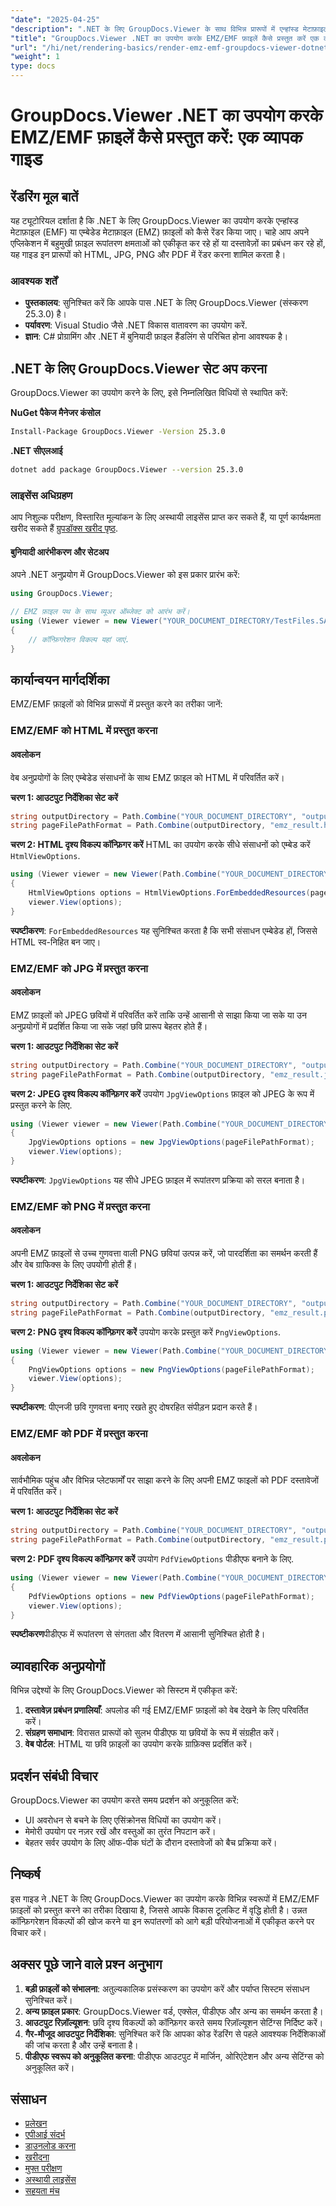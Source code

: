 ```yaml
---
"date": "2025-04-25"
"description": ".NET के लिए GroupDocs.Viewer के साथ विभिन्न प्रारूपों में एन्हांस्ड मेटाफ़ाइल (EMF) और एम्बेडेड मेटाफ़ाइल (EMZ) फ़ाइलों को कुशलतापूर्वक रेंडर करना सीखें। यह गाइड HTML, JPG, PNG और PDF रूपांतरणों को कवर करता है।"
"title": "GroupDocs.Viewer .NET का उपयोग करके EMZ/EMF फ़ाइलें कैसे प्रस्तुत करें एक व्यापक गाइड"
"url": "/hi/net/rendering-basics/render-emz-emf-groupdocs-viewer-dotnet/"
"weight": 1
type: docs
---
```

# GroupDocs.Viewer .NET का उपयोग करके EMZ/EMF फ़ाइलें कैसे प्रस्तुत करें: एक व्यापक गाइड
## रेंडरिंग मूल बातें
यह ट्यूटोरियल दर्शाता है कि .NET के लिए GroupDocs.Viewer का उपयोग करके एन्हांस्ड मेटाफ़ाइल (EMF) या एम्बेडेड मेटाफ़ाइल (EMZ) फ़ाइलों को कैसे रेंडर किया जाए। चाहे आप अपने एप्लिकेशन में बहुमुखी फ़ाइल रूपांतरण क्षमताओं को एकीकृत कर रहे हों या दस्तावेज़ों का प्रबंधन कर रहे हों, यह गाइड इन प्रारूपों को HTML, JPG, PNG और PDF में रेंडर करना शामिल करता है।

### आवश्यक शर्तें
- **पुस्तकालय**: सुनिश्चित करें कि आपके पास .NET के लिए GroupDocs.Viewer (संस्करण 25.3.0) है।
- **पर्यावरण**: Visual Studio जैसे .NET विकास वातावरण का उपयोग करें.
- **ज्ञान**: C# प्रोग्रामिंग और .NET में बुनियादी फ़ाइल हैंडलिंग से परिचित होना आवश्यक है।

## .NET के लिए GroupDocs.Viewer सेट अप करना
GroupDocs.Viewer का उपयोग करने के लिए, इसे निम्नलिखित विधियों से स्थापित करें:

**NuGet पैकेज मैनेजर कंसोल**
```bash
Install-Package GroupDocs.Viewer -Version 25.3.0
```

**.NET सीएलआई**
```bash
dotnet add package GroupDocs.Viewer --version 25.3.0
```

### लाइसेंस अधिग्रहण
आप निशुल्क परीक्षण, विस्तारित मूल्यांकन के लिए अस्थायी लाइसेंस प्राप्त कर सकते हैं, या पूर्ण कार्यक्षमता खरीद सकते हैं [ग्रुपडॉक्स खरीद पृष्ठ](https://purchase.groupdocs.com/buy).

#### बुनियादी आरंभीकरण और सेटअप
अपने .NET अनुप्रयोग में GroupDocs.Viewer को इस प्रकार प्रारंभ करें:
```csharp
using GroupDocs.Viewer;

// EMZ फ़ाइल पथ के साथ व्यूअर ऑब्जेक्ट को आरंभ करें।
using (Viewer viewer = new Viewer("YOUR_DOCUMENT_DIRECTORY/TestFiles.SAMPLE_EMZ"))
{
    // कॉन्फ़िगरेशन विकल्प यहां जाएं.
}
```

## कार्यान्वयन मार्गदर्शिका
EMZ/EMF फ़ाइलों को विभिन्न प्रारूपों में प्रस्तुत करने का तरीका जानें:

### EMZ/EMF को HTML में प्रस्तुत करना
#### अवलोकन
वेब अनुप्रयोगों के लिए एम्बेडेड संसाधनों के साथ EMZ फ़ाइल को HTML में परिवर्तित करें।

**चरण 1: आउटपुट निर्देशिका सेट करें**
```csharp
string outputDirectory = Path.Combine("YOUR_DOCUMENT_DIRECTORY", "output");
string pageFilePathFormat = Path.Combine(outputDirectory, "emz_result.html");
```

**चरण 2: HTML दृश्य विकल्प कॉन्फ़िगर करें**
HTML का उपयोग करके सीधे संसाधनों को एम्बेड करें `HtmlViewOptions`.
```csharp
using (Viewer viewer = new Viewer(Path.Combine("YOUR_DOCUMENT_DIRECTORY", "TestFiles.SAMPLE_EMZ")))
{
    HtmlViewOptions options = HtmlViewOptions.ForEmbeddedResources(pageFilePathFormat);
    viewer.View(options);
}
```
**स्पष्टीकरण**: `ForEmbeddedResources` यह सुनिश्चित करता है कि सभी संसाधन एम्बेडेड हों, जिससे HTML स्व-निहित बन जाए।

### EMZ/EMF को JPG में प्रस्तुत करना
#### अवलोकन
EMZ फ़ाइलों को JPEG छवियों में परिवर्तित करें ताकि उन्हें आसानी से साझा किया जा सके या उन अनुप्रयोगों में प्रदर्शित किया जा सके जहां छवि प्रारूप बेहतर होते हैं।

**चरण 1: आउटपुट निर्देशिका सेट करें**
```csharp
string outputDirectory = Path.Combine("YOUR_DOCUMENT_DIRECTORY", "output");
string pageFilePathFormat = Path.Combine(outputDirectory, "emz_result.jpg");
```

**चरण 2: JPEG दृश्य विकल्प कॉन्फ़िगर करें**
उपयोग `JpgViewOptions` फ़ाइल को JPEG के रूप में प्रस्तुत करने के लिए.
```csharp
using (Viewer viewer = new Viewer(Path.Combine("YOUR_DOCUMENT_DIRECTORY", "TestFiles.SAMPLE_EMZ")))
{
    JpgViewOptions options = new JpgViewOptions(pageFilePathFormat);
    viewer.View(options);
}
```
**स्पष्टीकरण**: `JpgViewOptions` यह सीधे JPEG फ़ाइल में रूपांतरण प्रक्रिया को सरल बनाता है।

### EMZ/EMF को PNG में प्रस्तुत करना
#### अवलोकन
अपनी EMZ फ़ाइलों से उच्च गुणवत्ता वाली PNG छवियां उत्पन्न करें, जो पारदर्शिता का समर्थन करती हैं और वेब ग्राफिक्स के लिए उपयोगी होती हैं।

**चरण 1: आउटपुट निर्देशिका सेट करें**
```csharp
string outputDirectory = Path.Combine("YOUR_DOCUMENT_DIRECTORY", "output");
string pageFilePathFormat = Path.Combine(outputDirectory, "emz_result.png");
```

**चरण 2: PNG दृश्य विकल्प कॉन्फ़िगर करें**
उपयोग करके प्रस्तुत करें `PngViewOptions`.
```csharp
using (Viewer viewer = new Viewer(Path.Combine("YOUR_DOCUMENT_DIRECTORY", "TestFiles.SAMPLE_EMZ")))
{
    PngViewOptions options = new PngViewOptions(pageFilePathFormat);
    viewer.View(options);
}
```
**स्पष्टीकरण**: पीएनजी छवि गुणवत्ता बनाए रखते हुए दोषरहित संपीड़न प्रदान करते हैं।

### EMZ/EMF को PDF में प्रस्तुत करना
#### अवलोकन
सार्वभौमिक पहुंच और विभिन्न प्लेटफार्मों पर साझा करने के लिए अपनी EMZ फाइलों को PDF दस्तावेजों में परिवर्तित करें।

**चरण 1: आउटपुट निर्देशिका सेट करें**
```csharp
string outputDirectory = Path.Combine("YOUR_DOCUMENT_DIRECTORY", "output");
string pageFilePathFormat = Path.Combine(outputDirectory, "emz_result.pdf");
```

**चरण 2: PDF दृश्य विकल्प कॉन्फ़िगर करें**
उपयोग `PdfViewOptions` पीडीएफ बनाने के लिए.
```csharp
using (Viewer viewer = new Viewer(Path.Combine("YOUR_DOCUMENT_DIRECTORY", "TestFiles.SAMPLE_EMZ")))
{
    PdfViewOptions options = new PdfViewOptions(pageFilePathFormat);
    viewer.View(options);
}
```
**स्पष्टीकरण**पीडीएफ में रूपांतरण से संगतता और वितरण में आसानी सुनिश्चित होती है।

## व्यावहारिक अनुप्रयोगों
विभिन्न उद्देश्यों के लिए GroupDocs.Viewer को सिस्टम में एकीकृत करें:
1. **दस्तावेज़ प्रबंधन प्रणालियाँ**: अपलोड की गई EMZ/EMF फ़ाइलों को वेब देखने के लिए परिवर्तित करें।
2. **संग्रहण समाधान**: विरासत प्रारूपों को सुलभ पीडीएफ या छवियों के रूप में संग्रहीत करें।
3. **वेब पोर्टल**: HTML या छवि फ़ाइलों का उपयोग करके ग्राफ़िक्स प्रदर्शित करें।

## प्रदर्शन संबंधी विचार
GroupDocs.Viewer का उपयोग करते समय प्रदर्शन को अनुकूलित करें:
- UI अवरोधन से बचने के लिए एसिंक्रोनस विधियों का उपयोग करें।
- मेमोरी उपयोग पर नज़र रखें और वस्तुओं का तुरंत निपटान करें।
- बेहतर सर्वर उपयोग के लिए ऑफ-पीक घंटों के दौरान दस्तावेजों को बैच प्रक्रिया करें।

## निष्कर्ष
इस गाइड ने .NET के लिए GroupDocs.Viewer का उपयोग करके विभिन्न स्वरूपों में EMZ/EMF फ़ाइलों को प्रस्तुत करने का तरीका दिखाया है, जिससे आपके विकास टूलकिट में वृद्धि होती है। उन्नत कॉन्फ़िगरेशन विकल्पों की खोज करने या इन रूपांतरणों को आगे बड़ी परियोजनाओं में एकीकृत करने पर विचार करें।

## अक्सर पूछे जाने वाले प्रश्न अनुभाग
1. **बड़ी फ़ाइलों को संभालना**: अतुल्यकालिक प्रसंस्करण का उपयोग करें और पर्याप्त सिस्टम संसाधन सुनिश्चित करें।
2. **अन्य फ़ाइल प्रकार**: GroupDocs.Viewer वर्ड, एक्सेल, पीडीएफ और अन्य का समर्थन करता है।
3. **आउटपुट रिज़ॉल्यूशन**: छवि दृश्य विकल्पों को कॉन्फ़िगर करते समय रिज़ॉल्यूशन सेटिंग्स निर्दिष्ट करें।
4. **गैर-मौजूद आउटपुट निर्देशिका**: सुनिश्चित करें कि आपका कोड रेंडरिंग से पहले आवश्यक निर्देशिकाओं की जांच करता है और उन्हें बनाता है।
5. **पीडीएफ स्वरूप को अनुकूलित करना**: पीडीएफ आउटपुट में मार्जिन, ओरिएंटेशन और अन्य सेटिंग्स को अनुकूलित करें।

## संसाधन
- [प्रलेखन](https://docs.groupdocs.com/viewer/net/)
- [एपीआई संदर्भ](https://reference.groupdocs.com/viewer/net/)
- [डाउनलोड करना](https://releases.groupdocs.com/viewer/net/)
- [खरीदना](https://purchase.groupdocs.com/buy)
- [मुफ्त परीक्षण](https://releases.groupdocs.com/viewer/net/)
- [अस्थायी लाइसेंस](https://purchase.groupdocs.com/temporary-license/)
- [सहयता मंच](https://forum.groupdocs.com/c/viewer/9)